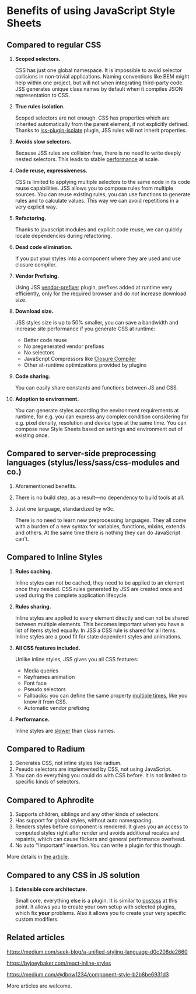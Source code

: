 # Benefits of using JavaScript Style Sheets

## Compared to regular CSS

1.  **Scoped selectors.**

    CSS has just one global namespace. It is impossible to avoid selector collisions in non-trivial applications. Naming conventions like BEM might help within one project, but will not when integrating third-party code. JSS generates unique class names by default when it compiles JSON representation to CSS.

1.  **True rules isolation.**

    Scoped selectors are not enough. CSS has properties which are inherited automatically from the parent element, if not explicitly defined. Thanks to [jss-plugin-isolate](https://github.com/cssinjs/jss/tree/master/packages/jss-plugin-isolate) plugin, JSS rules will not inherit properties.

1.  **Avoids slow selectors.**

    Because JSS rules are collision free, there is no need to write deeply nested selectors. This leads to stable [performance](performance.md) at scale.

1.  **Code reuse, expressiveness.**

    CSS is limited to applying multiple selectors to the same node in its code reuse capabilities.
    JSS allows you to compose rules from multiple sources. You can reuse existing rules, you can use functions to generate rules and to calculate values. This way we can avoid repetitions in a very explicit way.

1.  **Refactoring.**

    Thanks to javascript modules and explicit code reuse, we can quickly locate dependencies during refactoring.

1.  **Dead code elimination.**

    If you put your styles into a component where they are used and use closure compiler.

1.  **Vendor Prefixing.**

    Using JSS [vendor-prefixer](https://github.com/cssinjs/jss/tree/master/packages/jss-plugin-vendor-prefixer) plugin, prefixes added at runtime very efficiently, only for the required browser and do _not_ increase download size.

1.  **Download size.**

    JSS styles size is up to 50% smaller, you can save a bandwidth and increase site performance if you generate CSS at runtime:

    - Better code reuse
    - No pregenerated vendor prefixes
    - No selectors
    - JavaScript Compressors like [Closure Compiler](https://closure-compiler.appspot.com)
    - Other at-runtime optimizations provided by plugins

1.  **Code sharing.**

    You can easily share constants and functions between JS and CSS.

1.  **Adoption to environment.**

    You can generate styles according the environment requirements at runtime, for e.g. you can express any complex condition considering for e.g. pixel density, resolution and device type at the same time. You can compose new Style Sheets based on settings and environment out of existing once.

## Compared to server-side preprocessing languages (stylus/less/sass/css-modules and co.)

1.  Aforementioned benefits.
1.  There is no build step, as a result—no dependency to build tools at all.
1.  Just one language, standardized by w3c.

    There is no need to learn new preprocessing languages. They all come with a burden of a new syntax for variables, functions, mixins, extends and others. At the same time there is nothing they can do JavaScript can't.

## Compared to Inline Styles

1.  **Rules caching.**

    Inline styles can not be cached, they need to be applied to an element once they needed. CSS rules generated by JSS are created once and used during the complete application lifecycle.

1.  **Rules sharing.**

    Inline styles are applied to every element directly and can not be shared between multiple elements. This becomes important when you have a list of items styled equally. In JSS a CSS rule is shared for all items.
    Inline styles are a good fit for state dependent styles and animations.

1.  **All CSS features included.**

    Unlike inline styles, JSS gives you all CSS features:

    - Media queries
    - Keyframes animation
    - Font face
    - Pseudo selectors
    - Fallbacks: you can define the same property [multiple times](./json-api.md#fallbacks), like you know it from CSS.
    - Automatic vendor prefixing

1.  **Performance.**

    Inline styles are [slower](performance.md) than class names.

## Compared to Radium

1.  Generates CSS, not inline styles like radium.
1.  Pseudo selectors are implemented by CSS, not using JavaScript.
1.  You can do everything you could do with CSS before. It is not limited to specific kinds of selectors.

## Compared to Aphrodite

1.  Supports children, siblings and any other kinds of selectors.
1.  Has support for global styles, without auto namespacing.
1.  Renders styles before component is rendered. It gives you an access to computed styles right after render and avoids additional recalcs and repaints, which can cause flickers and general performance overhead.
1.  No auto "!important" insertion. You can write a plugin for this though.

More details in [the article](https://medium.com/@oleg008/aphrodite-vs-jss-a15761b91ee3).

## Compared to any CSS in JS solution

1.  **Extensible core architecture.**

    Small core, everything else is a plugin. It is similar to [postcss](http://postcss.org/) at this point. It allows you to create your own setup with selected plugins, which fix **your** problems. Also it allows you to create your very specific custom modifiers.

## Related articles

https://medium.com/seek-blog/a-unified-styling-language-d0c208de2660

https://byjoeybaker.com/react-inline-styles

https://medium.com/@dbow1234/component-style-b2b8be6931d3

More articles are welcome.
